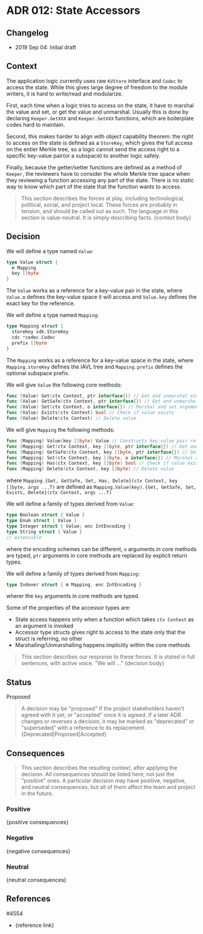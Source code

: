 # ADR 012: State Accessors

## Changelog

- 2019 Sep 04: Initial draft

## Context

The application logic currently uses raw `KVStore` interface and `Codec` to access the state. While this gives large degree of freedom to the module writers, it is hard to write/read and modularize.

First, each time when a logic tries to access on the state, it have to marshal the value and set, or get the value and unmarshal. Usually this is done by declaring `Keeper.GetXXX` and `Keeper.SetXXX` functions, which are boilerplate codes hard to maintain.

Second, this makes harder to align with object capability theorem: the right to access on the state is defined as a `StoreKey`, which gives the full access on the entier Merkle tree, 
so a logic cannot send the access right to a specific key-value pair(or a subspace) to another logic safely.

Finally, because the getter/setter functions are defined as a method of `Keeper`, the reviewers have to consider the whole Merkle tree space when they reviewing a function accessing any part of the state. 
There is no static way to know which part of the state that the function wants to access.


> This section describes the forces at play, including technological, political, social, and project local. These forces are probably in tension, and should be called out as such. The language in this section is value-neutral. It is simply describing facts.
> {context body}

## Decision

We will define a type named `Value`:
```go
type Value struct {
  m Mapping
  key []byte
}
```

The `Value` works as a reference for a key-value pair in the state, where `Value.m` defines the key-value space it will access and `Value.key` defines the exact key for the reference.

We will define a type named `Mapping`:

```go
type Mapping struct {
  storeKey sdk.StoreKey
  cdc *codec.Codec
  prefix []byte
}
```

The `Mapping` works as a reference for a key-value space in the state, where `Mapping.storeKey` defines the IAVL tree and `Mapping.prefix` defines the optional subspace prefix.


We will give `Value` the following core methods:

```go
func (Value) Get(ctx Context, ptr interface{}) // Get and unmarshal stored data, noop if not exists, panic if cannot unmarshal
func (Value) GetSafe(ctx Context, ptr interface{}) // Get and unmarshal stored data, return error if not exists or cannot unmarshal
func (Value) Set(ctx Context, o interface{}) // Marshal and set argument
func (Value) Exists(ctx Context) bool // Check if value exists
func (Value) Delete(ctx Context) // Delete value
```

We will give `Mapping` the following methods:

```go
func (Mapping) Value(key []byte) Value // Constructs key-value pair reference corresponding to the key argument in the Mapping space
func (Mapping) Get(ctx Context, key []byte, ptr interface{}) // Get and unmarshal stored data, noop if not exists, panic if cannot unmarshal
func (Mapping) GetSafe(ctx Context, key []byte, ptr interface{}) // Get and unmarshal stored data, return error if not exists or cannot unmarshal
func (Mapping) Set(ctx Context, key []byte, o interface{}) // Marshal and set argument
func (Mapping) Has(ctx Context, key []byte) bool // Check if value exists
func (Mapping) Delete(ctx Context, key []byte) // Delete value
```

where `Mapping.{Get, GetSafe, Set, Has, Delete}(ctx Context, key []byte, args ...T)` are defined as `Mapping.Value(key).{Get, GetSafe, Set, Exists, Delete}(ctx Context, args ...T)`

We will define a family of types derived from `Value`:

```go
type Boolean struct { Value }
type Enum struct { Value }
type Integer struct { Value; enc IntEncoding }
type String struct { Value }
// extensible
```

where the encoding schemes can be different, `o` arguments in core methods are typed, `ptr` arguments in core methods are replaced by explicit return types.

We will define a family of types derived from `Mapping`:

```go
type Indexer struct { m Mapping, enc IntEncoding }
```

wherer the `key` arguments in core methods are typed.

Some of the properties of the accessor types are:
- State access happens only when a function which takes `ctx Context` as an argument is invoked
- Accessor type structs gives right to access to the state only that the struct is referring, no other
- Marshalling/Unmarshalling happens implicitly within the core methods

> This section describes our response to these forces. It is stated in full sentences, with active voice. "We will ..."
> {decision body}

## Status

Proposed

> A decision may be "proposed" if the project stakeholders haven't agreed with it yet, or "accepted" once it is agreed. If a later ADR changes or reverses a decision, it may be marked as "deprecated" or "superseded" with a reference to its replacement.
> {Deprecated|Proposed|Accepted}

## Consequences

> This section describes the resulting context, after applying the decision. All consequences should be listed here, not just the "positive" ones. A particular decision may have positive, negative, and neutral consequences, but all of them affect the team and project in the future.

### Positive

{positive consequences}

### Negative

{negative consequences}

### Neutral

{neutral consequences}

## References

#4554
- {reference link}
